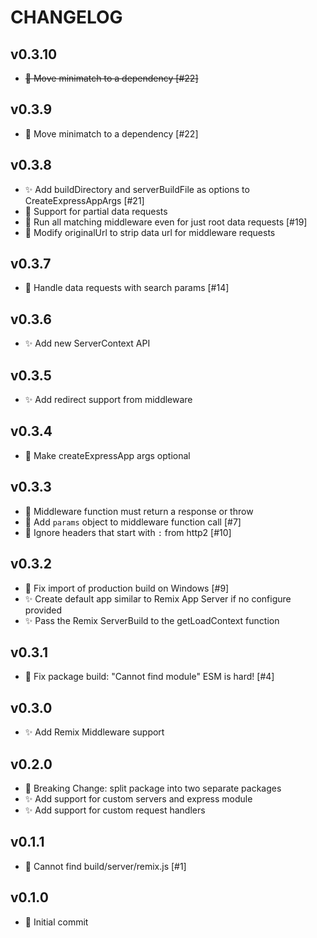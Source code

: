 # CHANGELOG

## v0.3.10
- ~~🐛 Move minimatch to a dependency [#22]~~

## v0.3.9
- 🐛 Move minimatch to a dependency [#22]

## v0.3.8

- ✨ Add buildDirectory and serverBuildFile as options to CreateExpressAppArgs [#21]
- 🐛 Support for partial data requests
- 🐛 Run all matching middleware even for just root data requests [#19]
- 🐛 Modify originalUrl to strip data url for middleware requests

## v0.3.7

- 🐛 Handle data requests with search params [#14]

## v0.3.6

- ✨ Add new ServerContext API

## v0.3.5

- ✨ Add redirect support from middleware

## v0.3.4

- 🔨 Make createExpressApp args optional

## v0.3.3

- 🔨 Middleware function must return a response or throw
- 🐛 Add `params` object to middleware function call [#7]
- 🐛 Ignore headers that start with `:` from http2 [#10]

## v0.3.2

- 🐛 Fix import of production build on Windows [#9]
- ✨ Create default app similar to Remix App Server if no configure provided
- ✨ Pass the Remix ServerBuild to the getLoadContext function

## v0.3.1

- 🐛 Fix package build: "Cannot find module" ESM is hard! [#4]

## v0.3.0

- ✨ Add Remix Middleware support

## v0.2.0

- 🚨 Breaking Change: split package into two separate packages
- ✨ Add support for custom servers and express module
- ✨ Add support for custom request handlers

## v0.1.1

- 🐛 Cannot find build/server/remix.js [#1]

## v0.1.0

- 🎉 Initial commit
